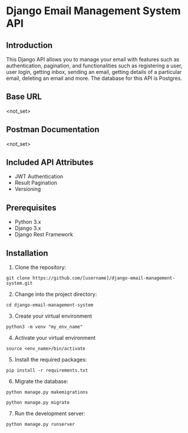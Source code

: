 # Django Email Management System API

## Introduction

This Django API allows you to manage your email with features such as authentication, pagination, and functionalities such as registering a user, user login, getting inbox, sending an email, getting details of a particular email, deleting an email and more. The database for this API is Postgres.

## Base URL
<not_set>

## Postman Documentation
<not_set>

## Included API Attributes
- JWT Authentication
- Result Pagination
- Versioning

## Prerequisites

- Python 3.x
- Django 3.x
- Django Rest Framework


## Installation

1. Clone the repository:
```
git clone https://github.com/[username]/django-email-management-system.git
```
2. Change into the project directory:
```
cd django-email-management-system
```
3. Create your virtual environment
```
python3 -m venv "my_env_name"
```
4. Activate your virtual environment
```
source <env_name>/bin/activate
```
5. Install the required packages:
```
pip install -r requirements.txt
```
6. Migrate the database:
```
python manage.py makemigrations
```
```
python manage.py migrate
```
7. Run the development server:
```
python manage.py runserver
```